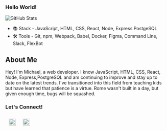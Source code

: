 ### Hello World!

![GitHub Stats](https://github-readme-stats.vercel.app/api?username=michael5522&count_private=true&show_icons=true&include_all_commits=true&theme=graywhite)
- 📚 Stack - JavaScript, HTML, CSS, React, Node, Express PostgeSQL
- 🛠 Tools -  Git, npm, Webpack, Babel, Docker, Figma, Command Line, Slack, FlexBot
## About Me
Hey! I'm Michael, a web developer. I know JavaScript, HTML, CSS, React, Node, Express,PostgreSQL and am continuing to improve and stay up to date on the latest trends. I've transitioned into this field from teaching kids but have learned that patience is a virtue. Rome wasn't built in a day, but given enough time, bugs will be squashed.
### Let's Connect!
[<img align="left" alt="LinkedIn" width="22px" src="https://cdn.jsdelivr.net/npm/simple-icons@v3/icons/linkedin.svg"  style="margin: 11px;"/>](https://www.linkedin.com/in/chang-michael/)
[<img align="left" alt="Email" width="22px" src="https://cdn.jsdelivr.net/npm/simple-icons@v3/icons/gmail.svg"  style="margin: 11px;"/>](mailto:michaelkuochang@gmail.com)
<!--
**michael5522/michael5522** is a ✨ _special_ ✨ repository because its `README.md` (this file) appears on your GitHub profile.

Here are some ideas to get you started:

- 🔭 I’m currently working on ...
- 🌱 I’m currently learning ...
- 👯 I’m looking to collaborate on ...
- 🤔 I’m looking for help with ...
- 💬 Ask me about ...
- 📫 How to reach me: ...
- 😄 Pronouns: ...
- ⚡ Fun fact: ...
-->
